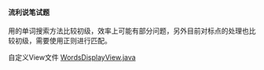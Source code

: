 #### 流利说笔试题

用的单词搜索方法比较初级，效率上可能有部分问题，另外目前对标点的处理也比较初级，需要使用正则进行匹配。

自定义View文件 [WordsDisplayView.java](https://github.com/Blazers007/WordsDisplay/blob/master/app/src/main/java/com/question/blazers/wordsdisplay/widget/WordsDisplayView.java)
